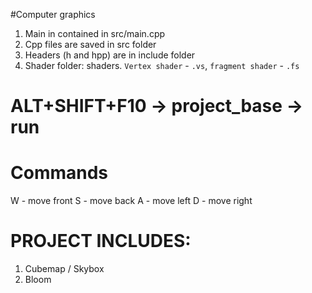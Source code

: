 #Computer graphics


1. Main in contained in src/main.cpp
2. Cpp files are saved in src folder
3. Headers (h and hpp) are in include folder
4. Shader folder: shaders. `Vertex shader` - `.vs`, `fragment shader` - `.fs`
# ALT+SHIFT+F10 -> project_base -> run

# Commands
W - move front
S - move back
A - move left
D - move right

# PROJECT INCLUDES:
1. Cubemap / Skybox
2. Bloom
